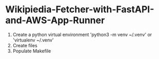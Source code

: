 # Wikipiedia-Fetcher-with-FastAPI-and-AWS-App-Runner

1. Create a python virtual environment 'python3 -m venv ~/.venv' or 'virtualenv ~/.venv'
2. Create files
3. Populate Makefile
